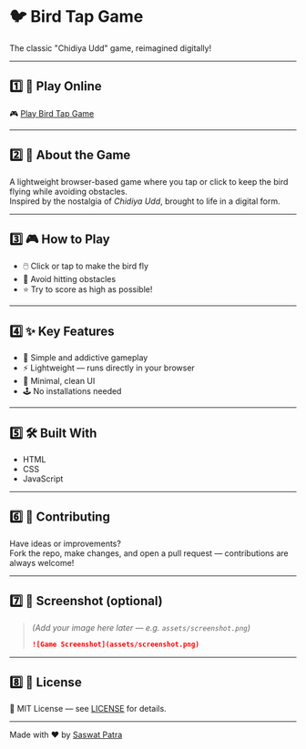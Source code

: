 # 🐦 Bird Tap Game

The classic "Chidiya Udd" game, reimagined digitally!

---

## 1️⃣ 🔗 Play Online

🎮 [Play Bird Tap Game](https://birdtap.vercel.app/)

---

## 2️⃣ 🧠 About the Game

A lightweight browser-based game where you tap or click to keep the bird flying while avoiding obstacles.  
Inspired by the nostalgia of *Chidiya Udd*, brought to life in a digital form.

---

## 3️⃣ 🎮 How to Play

- 🖱️ Click or tap to make the bird fly  
- 🚧 Avoid hitting obstacles  
- ⭐ Try to score as high as possible!

---

## 4️⃣ ✨ Key Features

- 🎯 Simple and addictive gameplay  
- ⚡ Lightweight — runs directly in your browser  
- 🎨 Minimal, clean UI  
- 🕹️ No installations needed  

---

## 5️⃣ 🛠️ Built With

- HTML  
- CSS  
- JavaScript  

---

## 6️⃣ 🤝 Contributing

Have ideas or improvements?  
Fork the repo, make changes, and open a pull request — contributions are always welcome!

---

## 7️⃣ 📸 Screenshot (optional)

> *(Add your image here later — e.g. `assets/screenshot.png`)*  
> ```markdown
> ![Game Screenshot](assets/screenshot.png)
> ```

---

## 8️⃣ 📄 License

🧾 MIT License — see [LICENSE](LICENSE) for details.

---

Made with ❤️ by [Saswat Patra](https://github.com/saswatpatra)
